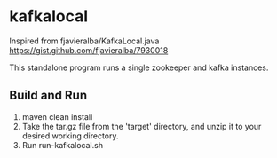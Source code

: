 # kafkalocal

Inspired from fjavieralba/KafkaLocal.java
https://gist.github.com/fjavieralba/7930018

This standalone program runs a single zookeeper and kafka instances.


## Build and Run

1. maven clean install
2. Take the tar.gz file from the 'target' directory, and unzip it to your desired working directory.
3. Run run-kafkalocal.sh
